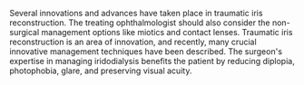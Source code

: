 Several innovations and advances have taken place in traumatic iris reconstruction. The treating ophthalmologist should also consider the non-surgical management options like miotics and contact lenses. Traumatic iris reconstruction is an area of innovation, and recently, many crucial innovative management techniques have been described. The surgeon's expertise in managing iridodialysis benefits the patient by reducing diplopia, photophobia, glare, and preserving visual acuity.